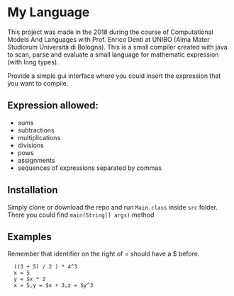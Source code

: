 # My Language

This project was made in the 2018 during the course of Computational Models And Languages with Prof. Enrico Denti at UNIBO (Alma Mater Studiorum Università di Bologna).
This is a small compiler created with java to scan, parse and evaluate a small language for mathematic expression (with long types).

Provide a simple gui interface where you could insert the expression that you want to compile.

## Expression allowed:

* sums
* subtractions
* multiplications
* divisions
* pows
* assignments
* sequences of expressions separated by commas

## Installation

Simply clone or download the repo and run `Main.class` inside `src` folder. There you could find `main(String[] args)` method

## Examples

Remember that identifier on the right of = should have a $ before.

``` 
  ((3 + 5) / 2 ) * 4^3
  x = 5
  y = $x * 2
  x = 5,y = $x + 3,z = $y^3
```
